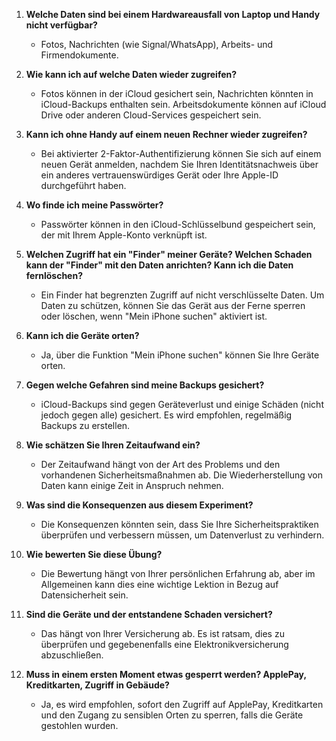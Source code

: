 1. **Welche Daten sind bei einem Hardwareausfall von Laptop und Handy nicht verfügbar?**
   - Fotos, Nachrichten (wie Signal/WhatsApp), Arbeits- und Firmendokumente.

2. **Wie kann ich auf welche Daten wieder zugreifen?**
   - Fotos können in der iCloud gesichert sein, Nachrichten könnten in iCloud-Backups enthalten sein. Arbeitsdokumente können auf iCloud Drive oder anderen Cloud-Services gespeichert sein.

3. **Kann ich ohne Handy auf einem neuen Rechner wieder zugreifen?**
   - Bei aktivierter 2-Faktor-Authentifizierung können Sie sich auf einem neuen Gerät anmelden, nachdem Sie Ihren Identitätsnachweis über ein anderes vertrauenswürdiges Gerät oder Ihre Apple-ID durchgeführt haben.

4. **Wo finde ich meine Passwörter?**
   - Passwörter können in den iCloud-Schlüsselbund gespeichert sein, der mit Ihrem Apple-Konto verknüpft ist.

5. **Welchen Zugriff hat ein "Finder" meiner Geräte? Welchen Schaden kann der "Finder" mit den Daten anrichten? Kann ich die Daten fernlöschen?**
   - Ein Finder hat begrenzten Zugriff auf nicht verschlüsselte Daten. Um Daten zu schützen, können Sie das Gerät aus der Ferne sperren oder löschen, wenn "Mein iPhone suchen" aktiviert ist.

6. **Kann ich die Geräte orten?**
   - Ja, über die Funktion "Mein iPhone suchen" können Sie Ihre Geräte orten.

7. **Gegen welche Gefahren sind meine Backups gesichert?**
   - iCloud-Backups sind gegen Geräteverlust und einige Schäden (nicht jedoch gegen alle) gesichert. Es wird empfohlen, regelmäßig Backups zu erstellen.

8. **Wie schätzen Sie Ihren Zeitaufwand ein?**
   - Der Zeitaufwand hängt von der Art des Problems und den vorhandenen Sicherheitsmaßnahmen ab. Die Wiederherstellung von Daten kann einige Zeit in Anspruch nehmen.

9. **Was sind die Konsequenzen aus diesem Experiment?**
   - Die Konsequenzen könnten sein, dass Sie Ihre Sicherheitspraktiken überprüfen und verbessern müssen, um Datenverlust zu verhindern.

10. **Wie bewerten Sie diese Übung?**
    - Die Bewertung hängt von Ihrer persönlichen Erfahrung ab, aber im Allgemeinen kann dies eine wichtige Lektion in Bezug auf Datensicherheit sein.

11. **Sind die Geräte und der entstandene Schaden versichert?**
    - Das hängt von Ihrer Versicherung ab. Es ist ratsam, dies zu überprüfen und gegebenenfalls eine Elektronikversicherung abzuschließen.

12. **Muss in einem ersten Moment etwas gesperrt werden? ApplePay, Kreditkarten, Zugriff in Gebäude?**
    - Ja, es wird empfohlen, sofort den Zugriff auf ApplePay, Kreditkarten und den Zugang zu sensiblen Orten zu sperren, falls die Geräte gestohlen wurden.
